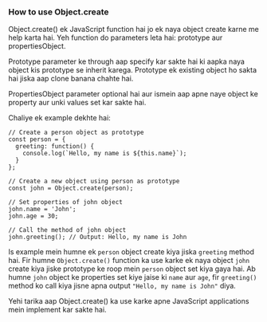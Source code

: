 ### How to use Object.create

Object.create() ek JavaScript function hai jo ek naya object create karne me help karta hai. Yeh function do parameters leta hai: prototype aur propertiesObject.

Prototype parameter ke through aap specify kar sakte hai ki aapka naya object kis prototype se inherit karega. Prototype ek existing object ho sakta hai jiska aap clone banana chahte hai.

PropertiesObject parameter optional hai aur ismein aap apne naye object ke property aur unki values set kar sakte hai.

Chaliye ek example dekhte hai:

```
// Create a person object as prototype
const person = {
  greeting: function() {
    console.log(`Hello, my name is ${this.name}`);
  }
};

// Create a new object using person as prototype
const john = Object.create(person);

// Set properties of john object
john.name = 'John';
john.age = 30;

// Call the method of john object
john.greeting(); // Output: Hello, my name is John
```

Is example mein humne ek `person` object create kiya jiska `greeting` method hai. Fir humne `Object.create()` function ka use karke ek naya object `john` create kiya jiske prototype ke roop mein `person` object set kiya gaya hai. Ab humne `john` object ke properties set kiye jaise ki `name` aur `age`, fir `greeting()` method ko call kiya jisne apna output `"Hello, my name is John"` diya.

Yehi tarika aap Object.create() ka use karke apne JavaScript applications mein implement kar sakte hai.
